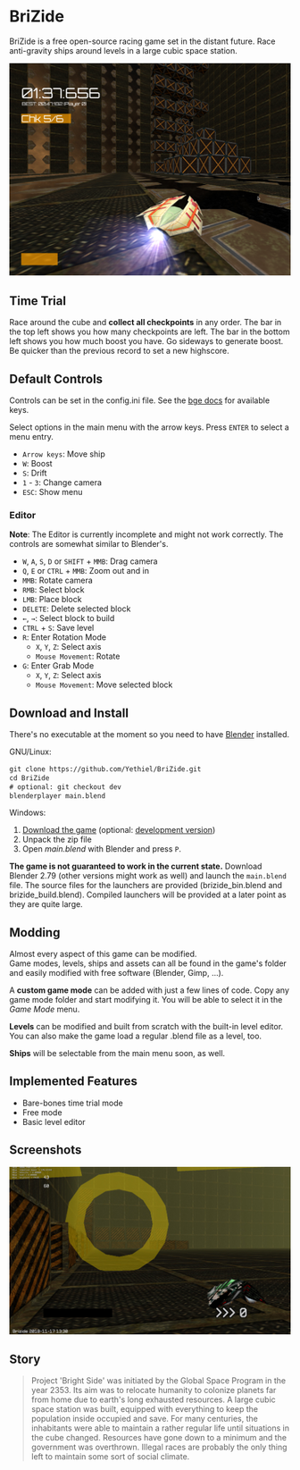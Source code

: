 # BriZide

BriZide is a free open-source racing game set in the distant future.
Race anti-gravity ships around levels in a large cubic space station.

![](screenshots/flares.png)

## Time Trial
Race around the cube and **collect all checkpoints** in any order. The bar in the top left shows you how many checkpoints are left. The bar in the bottom left shows you how much boost you have. Go sideways to generate boost.
Be quicker than the previous record to set a new highscore.

## Default Controls

Controls can be set in the config.ini file. See the [bge docs](https://docs.blender.org/api/2.79b/bge.events.html#keys-constants) for available keys.

Select options in the main menu with the arrow keys. Press `ENTER` to select a menu entry.

+ `Arrow keys`: Move ship
+ `W`: Boost
+ `S`: Drift
+ `1` - `3`: Change camera
+ `ESC`: Show menu

### Editor

**Note**: The Editor is currently incomplete and might not work correctly. The controls are somewhat similar to Blender's.

+ `W`, `A`, `S`, `D` or `SHIFT` + `MMB`: Drag camera
+ `Q`, `E` or `CTRL` + `MMB`: Zoom out and in
+ `MMB`: Rotate camera
+ `RMB`: Select block
+ `LMB`: Place block
+ `DELETE`: Delete selected block
+ `←`, `→`: Select block to build
+ `CTRL` + `S`: Save level
+ `R`: Enter Rotation Mode
    + `X`, `Y`, `Z`: Select axis
    + `Mouse Movement`: Rotate
+ `G`: Enter Grab Mode
    + `X`, `Y`, `Z`: Select axis
    + `Mouse Movement`: Move selected block

## Download and Install

There's no executable at the moment so you need to have [Blender](https://blender.org) installed.

GNU/Linux:

```
git clone https://github.com/Yethiel/BriZide.git
cd BriZide
# optional: git checkout dev
blenderplayer main.blend
```

Windows:

1. [Download the game](https://github.com/Yethiel/BriZide/archive/master.zip) (optional: [development version](https://github.com/Yethiel/BriZide/archive/dev.zip))
2. Unpack the zip file
3. Open _main.blend_ with Blender and press `P`.

**The game is not guaranteed to work in the current state.**
Download Blender 2.79 (other versions might work as well) and launch the `main.blend` file.
The source files for the launchers are provided (brizide_bin.blend and brizide_build.blend).
Compiled launchers will be provided at a later point as they are quite large.

## Modding
Almost every aspect of this game can be modified.  
Game modes, levels, ships and assets can all be found in the game's folder and easily modified with free software (Blender, Gimp, ...).

A **custom game mode** can be added with just a few lines of code. Copy any game mode folder and start modifying it. You will be able to select it in the _Game Mode_ menu.

**Levels** can be modified and built from scratch with the built-in level editor. You can also make the game load a regular .blend file as a level, too.

**Ships** will be selectable from the main menu soon, as well.

## Implemented Features
+ Bare-bones time trial mode
+ Free mode
+ Basic level editor

## Screenshots
![](docs/screenshot-02.jpg)

## Story

> Project 'Bright Side' was initiated by the Global Space Program in the year 2353. Its aim was to relocate humanity to colonize planets far from home due to earth's long exhausted resources. A large cubic space station was built, equipped with everything to keep the population inside occupied and save. For many centuries, the inhabitants were able to maintain a rather regular life until situations in the cube changed. Resources have gone down to a minimum and the government was overthrown. Illegal races are probably the only thing left to maintain some sort of social climate.
